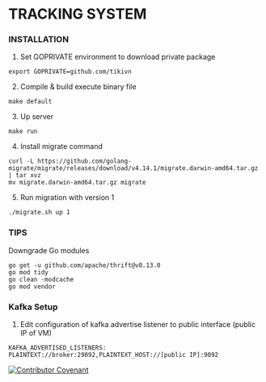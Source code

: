 # TRACKING SYSTEM
### INSTALLATION

1. Set GOPRIVATE environment to download private package
```
export GOPRIVATE=github.com/tikivn
```
2. Compile & build execute binary file
```
make default
```
3. Up server
```
make run
```
4. Install migrate command
```
curl -L https://github.com/golang-migrate/migrate/releases/download/v4.14.1/migrate.darwin-amd64.tar.gz | tar xvz
mv migrate.darwin-amd64.tar.gz migrate
```
5. Run migration with version 1
```
./migrate.sh up 1
```
### TIPS

Downgrade Go modules
```
go get -u github.com/apache/thrift@v0.13.0
go mod tidy
go clean -modcache
go mod vendor
```

### Kafka Setup
1. Edit configuration of kafka advertise listener to public interface (public IP of VM)
```
KAFKA_ADVERTISED_LISTENERS: PLAINTEXT://broker:29092,PLAINTEXT_HOST://[public IP]:9092
```
[![Contributor Covenant](https://img.shields.io/badge/Contributor%20Covenant-2.0-4baaaa.svg)](CODE_OF_CONDUCT.md)
